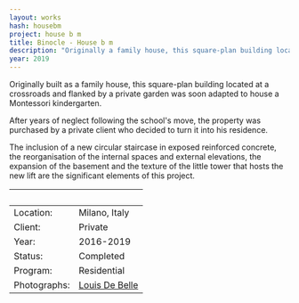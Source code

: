 ```yaml
---
layout: works
hash: housebm
project: house b m
title: Binocle - House b m
description: "Originally a family house, this square-plan building located at a crossroads and flanked by a private garden housed a Montessori kindergarten. Turned residence."
year: 2019
---
```


Originally built as a family house, this square-plan building located at a crossroads and flanked by a private garden was soon adapted to house a Montessori kindergarten.

After years of neglect following the school's move, the property was purchased by a private client who decided to turn it into his residence.

The inclusion of a new circular staircase in exposed reinforced concrete, the reorganisation of the internal spaces and external elevations, the expansion of the basement and the texture of the little tower that hosts the new lift are the significant elements of this project.




|&nbsp;|&nbsp;|
|:---------------|:--------------------------------|
|Location:    |Milano, Italy|
|Client:      |Private|
|Year:        |2016-2019|
|Status:      |Completed|
|Program:     |Residential|
|Photographs: |[Louis De Belle](https://www.louisdebelle.com/)|
